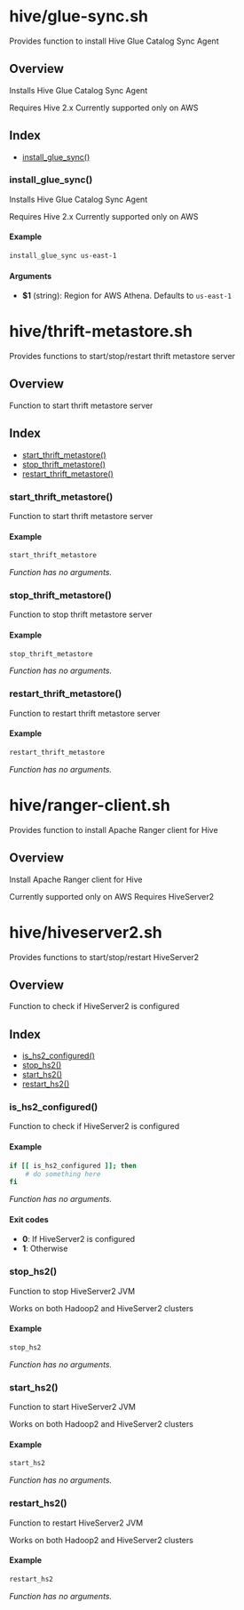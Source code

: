 # hive/glue-sync.sh

Provides function to install Hive Glue Catalog Sync Agent

## Overview

Installs Hive Glue Catalog Sync Agent

Requires Hive 2.x
Currently supported only on AWS

## Index

* [install_glue_sync()](#installgluesync)

### install_glue_sync()

Installs Hive Glue Catalog Sync Agent

Requires Hive 2.x
Currently supported only on AWS

#### Example

```bash
install_glue_sync us-east-1
```

#### Arguments

* **$1** (string): Region for AWS Athena. Defaults to `us-east-1`

# hive/thrift-metastore.sh

Provides functions to start/stop/restart thrift metastore server

## Overview

Function to start thrift metastore server

## Index

* [start_thrift_metastore()](#startthriftmetastore)
* [stop_thrift_metastore()](#stopthriftmetastore)
* [restart_thrift_metastore()](#restartthriftmetastore)

### start_thrift_metastore()

Function to start thrift metastore server

#### Example

```bash
start_thrift_metastore
```

_Function has no arguments._

### stop_thrift_metastore()

Function to stop thrift metastore server

#### Example

```bash
stop_thrift_metastore
```

_Function has no arguments._

### restart_thrift_metastore()

Function to restart thrift metastore server

#### Example

```bash
restart_thrift_metastore
```

_Function has no arguments._

# hive/ranger-client.sh

Provides function to install Apache Ranger client for Hive

## Overview

Install Apache Ranger client for Hive

Currently supported only on AWS
Requires HiveServer2



# hive/hiveserver2.sh

Provides functions to start/stop/restart HiveServer2

## Overview

Function to check if HiveServer2 is configured

## Index

* [is_hs2_configured()](#ishs2configured)
* [stop_hs2()](#stophs2)
* [start_hs2()](#starths2)
* [restart_hs2()](#restarths2)

### is_hs2_configured()

Function to check if HiveServer2 is configured

#### Example

```bash
if [[ is_hs2_configured ]]; then
    # do something here
fi
```

_Function has no arguments._

#### Exit codes

* **0**: If HiveServer2 is configured
* **1**: Otherwise

### stop_hs2()

Function to stop HiveServer2 JVM

Works on both Hadoop2 and HiveServer2 clusters

#### Example

```bash
stop_hs2
```

_Function has no arguments._

### start_hs2()

Function to start HiveServer2 JVM

Works on both Hadoop2 and HiveServer2 clusters

#### Example

```bash
start_hs2
```

_Function has no arguments._

### restart_hs2()

Function to restart HiveServer2 JVM

Works on both Hadoop2 and HiveServer2 clusters

#### Example

```bash
restart_hs2
```

_Function has no arguments._

